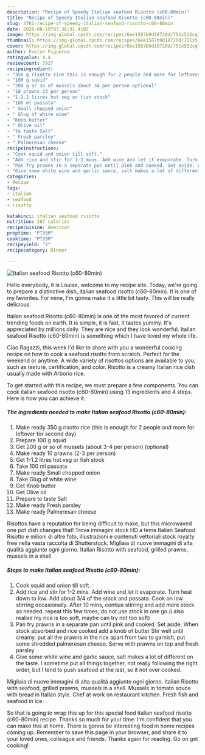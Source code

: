 ```yaml
---
description: "Recipe of Speedy Italian seafood Risotto (c60-80min)"
title: "Recipe of Speedy Italian seafood Risotto (c60-80min)"
slug: 4761-recipe-of-speedy-italian-seafood-risotto-c60-80min
date: 2020-08-19T07:36:31.410Z
image: https://img-global.cpcdn.com/recipes/6ee1587b9d18720d/751x532cq70/italian-seafood-risotto-c60-80min-recipe-main-photo.jpg
thumbnail: https://img-global.cpcdn.com/recipes/6ee1587b9d18720d/751x532cq70/italian-seafood-risotto-c60-80min-recipe-main-photo.jpg
cover: https://img-global.cpcdn.com/recipes/6ee1587b9d18720d/751x532cq70/italian-seafood-risotto-c60-80min-recipe-main-photo.jpg
author: Evelyn Figueroa
ratingvalue: 4.4
reviewcount: 7927
recipeingredient:
- "350 g risotto rice this is enough for 2 people and more for leftover for second day"
- "100 g squid"
- "200 g or so of mussels about 34 per person optional"
- "10 prawns 23 per person"
- "1-1.2 litres hot veg or fish stock"
- "100 ml passata"
- " Small chopped onion"
- " Glug of white wine"
- "Knob butter"
- " Olive oil"
- "to taste Salt"
- " Fresh parsley"
- " Palmeresan cheese"
recipeinstructions:
- "Cook squid and onion till soft."
- "Add rice and stir for 1-2 mins. Add wine and let it evaporate. Turn heat down to low. Add about 3/4 of the stock and passata. Cook on low stirring occasionally. After 10 mins, contiue stirring and add more stock as needed. repeat this few times, do not use stock in one go.(i also realise my rice is too soft, maybe can try not too soft)"
- "Pan fry prawns in a separate pan until pink and cooked. Set aside. When stock absorbed and rice cooked add a knob of butter Stir well until creamy. put all the prawns in the rice apart from two to garnish, put some shredded palmeresan cheese. Serve with prawns on top and fresh parsley"
- "Give some white wine and garlic sauce, salt makes a lot of different on the taste. I sometime put all things together, not really following the right order, but I tend to push seafood at the last, so it not over cooked."
categories:
- Recipe
tags:
- italian
- seafood
- risotto

katakunci: italian seafood risotto 
nutrition: 287 calories
recipecuisine: American
preptime: "PT35M"
cooktime: "PT33M"
recipeyield: "2"
recipecategory: Dinner

---
```



![Italian seafood Risotto (c60-80min)](https://img-global.cpcdn.com/recipes/6ee1587b9d18720d/751x532cq70/italian-seafood-risotto-c60-80min-recipe-main-photo.jpg)

Hello everybody, it is Louise, welcome to my recipe site. Today, we're going to prepare a distinctive dish, italian seafood risotto (c60-80min). It is one of my favorites. For mine, I'm gonna make it a little bit tasty. This will be really delicious.

Italian seafood Risotto (c60-80min) is one of the most favored of current trending foods on earth. It is simple, it is fast, it tastes yummy. It's appreciated by millions daily. They are nice and they look wonderful. Italian seafood Risotto (c60-80min) is something which I have loved my whole life.

Ciao Ragazzi, this week I&#39;d like to share with you a wonderful cooking recipe on how to cook a seafood risotto from scratch. Perfect for the weekend or anytime. A wide variety of risottos options are available to you, such as texture, certification, and color. Risotto is a creamy Italian rice dish usually made with Arborio rice.


To get started with this recipe, we must prepare a few components. You can cook italian seafood risotto (c60-80min) using 13 ingredients and 4 steps. Here is how you can achieve it.

<!--inarticleads1-->

##### The ingredients needed to make Italian seafood Risotto (c60-80min):

1. Make ready 350 g risotto rice (this is enough for 2 people and more for leftover for second day)
1. Prepare 100 g squid
1. Get 200 g or so of mussels (about 3-4 per person) (optional)
1. Make ready 10 prawns (2-3 per person)
1. Get 1-1.2 litres hot veg or fish stock
1. Take 100 ml passata
1. Make ready  Small chopped onion
1. Take  Glug of white wine
1. Get Knob butter
1. Get  Olive oil
1. Prepare to taste Salt
1. Make ready  Fresh parsley
1. Make ready  Palmeresan cheese


Risottos have a reputation for being difficult to make, but this microwaved one pot dish changes that! Trova immagini stock HD a tema Italian Seafood Risotto e milioni di altre foto, illustrazioni e contenuti vettoriali stock royalty free nella vasta raccolta di Shutterstock. Migliaia di nuove immagini di alta qualità aggiunte ogni giorno. Italian Risotto with seafood, grilled prawns, mussels in a shell. 

<!--inarticleads2-->

##### Steps to make Italian seafood Risotto (c60-80min):

1. Cook squid and onion till soft.
1. Add rice and stir for 1-2 mins. Add wine and let it evaporate. Turn heat down to low. Add about 3/4 of the stock and passata. Cook on low stirring occasionally. After 10 mins, contiue stirring and add more stock as needed. repeat this few times, do not use stock in one go.(i also realise my rice is too soft, maybe can try not too soft)
1. Pan fry prawns in a separate pan until pink and cooked. Set aside. When stock absorbed and rice cooked add a knob of butter Stir well until creamy. put all the prawns in the rice apart from two to garnish, put some shredded palmeresan cheese. Serve with prawns on top and fresh parsley
1. Give some white wine and garlic sauce, salt makes a lot of different on the taste. I sometime put all things together, not really following the right order, but I tend to push seafood at the last, so it not over cooked.


Migliaia di nuove immagini di alta qualità aggiunte ogni giorno. Italian Risotto with seafood, grilled prawns, mussels in a shell. Mussels in tomato souce with bread in Italian style. Chef at work on restaurant kitchen. Fresh fish and seafood in ice. 

So that is going to wrap this up for this special food italian seafood risotto (c60-80min) recipe. Thanks so much for your time. I'm confident that you can make this at home. There is gonna be interesting food in home recipes coming up. Remember to save this page in your browser, and share it to your loved ones, colleague and friends. Thanks again for reading. Go on get cooking!
